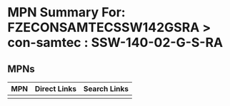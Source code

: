



# MPN Summary For: FZECONSAMTECSSW142GSRA > con-samtec : SSW-140-02-G-S-RA

## MPNs
  

|MPN|Direct Links|Search Links|
| :--- | :--- | :--- |
||||
